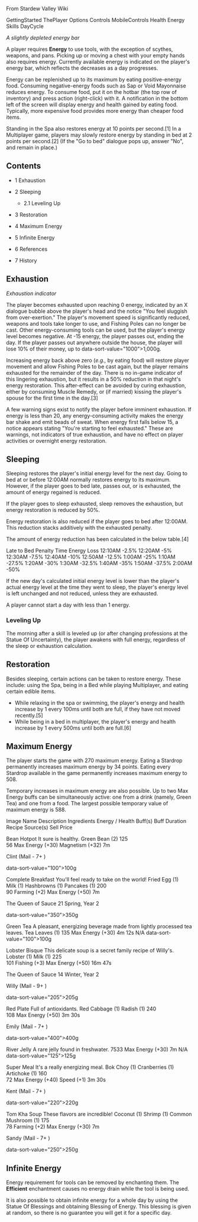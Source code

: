 From Stardew Valley Wiki

GettingStarted ThePlayer Options Controls MobileControls Health Energy Skills DayCycle

*A slightly depleted energy bar*

A player requires **Energy** to use tools, with the exception of scythes, weapons, and pans. Picking up or moving a chest with your empty hands also requires energy. Currently available energy is indicated on the player's energy bar, which reflects the decreases as a day progresses.

Energy can be replenished up to its maximum by eating positive-energy food. Consuming negative-energy foods such as Sap or Void Mayonnaise reduces energy. To consume food, put it on the hotbar (the top row of inventory) and press action (right-click) with it. A notification in the bottom left of the screen will display energy and health gained by eating food. Typically, more expensive food provides more energy than cheaper food items.

Standing in the Spa also restores energy at 10 points per second.\[1] In a Multiplayer game, players may slowly restore energy by standing in bed at 2 points per second.\[2] (If the "Go to bed" dialogue pops up, answer "No", and remain in place.)

## Contents

- 1 Exhaustion
- 2 Sleeping
  
  - 2.1 Leveling Up
- 3 Restoration
- 4 Maximum Energy
- 5 Infinite Energy
- 6 References
- 7 History

## Exhaustion

*Exhaustion indicator*

The player becomes exhausted upon reaching 0 energy, indicated by an X dialogue bubble above the player's head and the notice "You feel sluggish from over-exertion." The player's movement speed is significantly reduced, weapons and tools take longer to use, and Fishing Poles can no longer be cast. Other energy-consuming tools can be used, but the player's energy level becomes negative. At -15 energy, the player passes out, ending the day. If the player passes out anywhere outside the house, the player will lose 10% of their money, up to data-sort-value="1000"&gt;1,000g.

Increasing energy back above zero (*e.g.,* by eating food) will restore player movement and allow Fishing Poles to be cast again, but the player remains exhausted for the remainder of the day. There is no in-game indicator of this lingering exhaustion, but it results in a 50% reduction in that night's energy restoration. This after-effect can be avoided by curing exhaustion, either by consuming Muscle Remedy, or (if married) kissing the player's spouse for the first time in the day.\[3]

A few warning signs exist to notify the player before imminent exhaustion. If energy is less than 20, any energy-consuming activity makes the energy bar shake and emit beads of sweat. When energy first falls below 15, a notice appears stating "You're starting to feel exhausted." These are warnings, not indicators of true exhaustion, and have no effect on player activities or overnight energy restoration.

## Sleeping

Sleeping restores the player's initial energy level for the next day. Going to bed at or before 12:00AM normally restores energy to its maximum. However, if the player goes to bed late, passes out, or is exhausted, the amount of energy regained is reduced.

If the player goes to sleep exhausted, sleep removes the exhaustion, but energy restoration is reduced by 50%.

Energy restoration is also reduced if the player goes to bed after 12:00AM. This reduction stacks additively with the exhausted penalty.

The amount of energy reduction has been calculated in the below table.\[4]

Late to Bed Penalty Time Energy Loss 12:10AM -2.5% 12:20AM -5% 12:30AM -7.5% 12:40AM -10% 12:50AM -12.5% 1:00AM -25% 1:10AM -27.5% 1:20AM -30% 1:30AM -32.5% 1:40AM -35% 1:50AM -37.5% 2:00AM -50%

If the new day's calculated initial energy level is lower than the player's actual energy level at the time they went to sleep, the player's energy level is left unchanged and not reduced, unless they are exhausted.

A player cannot start a day with less than 1 energy.

### Leveling Up

The morning after a skill is leveled up (or after changing professions at the Statue Of Uncertainty), the player awakens with full energy, regardless of the sleep or exhaustion calculation.

## Restoration

Besides sleeping, certain actions can be taken to restore energy. These include: using the Spa, being in a Bed while playing Multiplayer, and eating certain edible items.

- While relaxing in the spa or swimming, the player's energy and health increase by 1 every 100ms until both are full, if they have not moved recently.\[5]
- While being in a bed in multiplayer, the player's energy and health increase by 1 every 500ms until both are full.\[6]

## Maximum Energy

The player starts the game with 270 maximum energy. Eating a Stardrop permanently increases maximum energy by 34 points. Eating every Stardrop available in the game permanently increases maximum energy to 508.

Temporary increases in maximum energy are also possible. Up to two Max Energy buffs can be simultaneously active: one from a drink (namely, Green Tea) and one from a food. The largest possible temporary value of maximum energy is 588.

Image Name Description Ingredients Energy / Health Buff(s) Buff Duration Recipe Source(s) Sell Price

Bean Hotpot It sure is healthy. Green Bean (2) 125  
56 Max Energy (+30) Magnetism (+32) 7m

Clint (Mail - 7+ )

data-sort-value="100"&gt;100g

Complete Breakfast You'll feel ready to take on the world! Fried Egg (1) Milk (1) Hashbrowns (1) Pancakes (1) 200  
90 Farming (+2) Max Energy (+50) 7m

The Queen of Sauce 21 Spring, Year 2

data-sort-value="350"&gt;350g

Green Tea A pleasant, energizing beverage made from lightly processed tea leaves. Tea Leaves (1) 135 Max Energy (+30) 4m 12s N/A data-sort-value="100"&gt;100g

Lobster Bisque This delicate soup is a secret family recipe of Willy's. Lobster (1) Milk (1) 225  
101 Fishing (+3) Max Energy (+50) 16m 47s

The Queen of Sauce 14 Winter, Year 2

Willy (Mail - 9+ )

data-sort-value="205"&gt;205g

Red Plate Full of antioxidants. Red Cabbage (1) Radish (1) 240  
108 Max Energy (+50) 3m 30s

Emily (Mail - 7+ )

data-sort-value="400"&gt;400g

River Jelly A rare jelly found in freshwater. 7533 Max Energy (+30) 7m N/A data-sort-value="125"&gt;125g

Super Meal It's a really energizing meal. Bok Choy (1) Cranberries (1) Artichoke (1) 160  
72 Max Energy (+40) Speed (+1) 3m 30s

Kent (Mail - 7+ )

data-sort-value="220"&gt;220g

Tom Kha Soup These flavors are incredible! Coconut (1) Shrimp (1) Common Mushroom (1) 175  
78 Farming (+2) Max Energy (+30) 7m

Sandy (Mail - 7+ )

data-sort-value="250"&gt;250g

## Infinite Energy

Energy requirement for tools can be removed by enchanting them. The **Efficient** enchantment causes no energy drain while the tool is being used.

It is also possible to obtain infinite energy for a whole day by using the Statue Of Blessings and obtaining Blessing of Energy. This blessing is given at random, so there is no guarantee you will get it for a specific day.